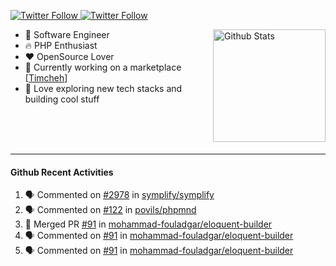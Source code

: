 <p>
  <a href="https://twitter.com/50bhan">
    <img alt="Twitter Follow" src="https://img.shields.io/twitter/follow/50bhan?color=1DA1F2&logo=twitter&style=for-the-badge">
  </a>
  
  <a href="https://www.linkedin.com/in/50bhan">
    <img alt="Twitter Follow" src="https://img.shields.io/badge/LinkedIn-0077B5?style=for-the-badge&logo=linkedin&logoColor=white">
  </a>
</p>

<img alt="Github Stats" src="https://github-readme-stats.vercel.app/api?username=50bhan&show_icons=true" align="right" height="180" />

- 🔭 Software Engineer
- :fire: PHP Enthusiast
- :hearts: OpenSource Lover
- :mega: Currently working on a marketplace [[Timcheh](https://timcheh.com)]
- 🚀 Love exploring new tech stacks and building cool stuff

<br><br><br><hr>

#### Github Recent Activities
<!--START_SECTION:activity-->
1. 🗣 Commented on [#2978](https://github.com/symplify/symplify/issues/2978) in [symplify/symplify](https://github.com/symplify/symplify)
2. 🗣 Commented on [#122](https://github.com/povils/phpmnd/issues/122) in [povils/phpmnd](https://github.com/povils/phpmnd)
3. 🎉 Merged PR [#91](https://github.com/mohammad-fouladgar/eloquent-builder/pull/91) in [mohammad-fouladgar/eloquent-builder](https://github.com/mohammad-fouladgar/eloquent-builder)
4. 🗣 Commented on [#91](https://github.com/mohammad-fouladgar/eloquent-builder/issues/91) in [mohammad-fouladgar/eloquent-builder](https://github.com/mohammad-fouladgar/eloquent-builder)
5. 🗣 Commented on [#91](https://github.com/mohammad-fouladgar/eloquent-builder/issues/91) in [mohammad-fouladgar/eloquent-builder](https://github.com/mohammad-fouladgar/eloquent-builder)
<!--END_SECTION:activity-->
